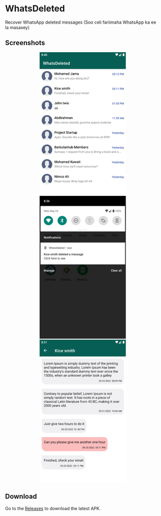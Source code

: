 # WhatsDeleted
 Recover WhatsApp deleted messages (Soo celi fariimaha WhatsApp ka ee la masaxey) 
 
 ## Screenshots
 
 <p align="center">
 <img src="/screenshots/Screenshot_20220525_204010.png" width ="280"/>
 <img src="/screenshots/Screenshot_20220525_203624.png" width ="280"/>
 <img src="/screenshots/Screenshot_20220525_203152.png" width ="280"/>
</p>

## Download
Go to the [Releases](https://github.com/jimale/WhatsDeteled/releases) to download the latest APK.

